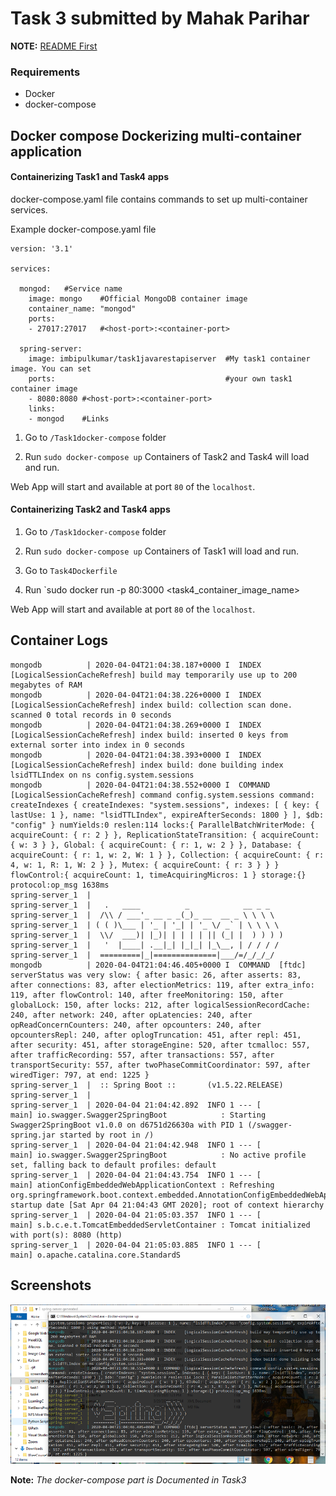 # Task 3 submitted by Mahak Parihar

**NOTE:** [README First](/README.md)

### Requirements

- Docker
- docker-compose

## Docker compose Dockerizing multi-container application

#### Containerizing Task1 and Task4 apps

docker-compose.yaml file contains commands to set up multi-container services.

Example docker-compose.yaml file

```
version: '3.1'

services:

  mongod:	#Service name
    image: mongo	#Official MongoDB container image
    container_name: "mongod"
    ports:
    - 27017:27017	#<host-port>:<container-port>

  spring-server:
    image: imbipulkumar/task1javarestapiserver	#My task1 container image. You can set
    ports:                                      #your own task1 container image
    - 8080:8080	#<host-port>:<container-port>
    links:
    - mongod	#Links
```

1. Go to `/Task1docker-compose` folder

2. Run `sudo docker-compose up`
Containers of Task2 and Task4 will load and run.

Web App will start and available at port `80` of the `localhost`.

#### Containerizing Task2 and Task4 apps

1. Go to `/Task1docker-compose` folder

2. Run `sudo docker-compose up`
Containers of Task1 will load and run.

3. Go to `Task4Dockerfile`

4. Run `sudo docker run -p 80:3000 <task4_container_image_name>

Web App will start and available at port `80` of the `localhost`.

## Container Logs

```
mongodb          | 2020-04-04T21:04:38.187+0000 I  INDEX    [LogicalSessionCacheRefresh] build may temporarily use up to 200 megabytes of RAM
mongodb          | 2020-04-04T21:04:38.226+0000 I  INDEX    [LogicalSessionCacheRefresh] index build: collection scan done. scanned 0 total records in 0 seconds
mongodb          | 2020-04-04T21:04:38.269+0000 I  INDEX    [LogicalSessionCacheRefresh] index build: inserted 0 keys from external sorter into index in 0 seconds
mongodb          | 2020-04-04T21:04:38.393+0000 I  INDEX    [LogicalSessionCacheRefresh] index build: done building index lsidTTLIndex on ns config.system.sessions
mongodb          | 2020-04-04T21:04:38.552+0000 I  COMMAND  [LogicalSessionCacheRefresh] command config.system.sessions command: createIndexes { createIndexes: "system.sessions", indexes: [ { key: { lastUse: 1 }, name: "lsidTTLIndex", expireAfterSeconds: 1800 } ], $db: "config" } numYields:0 reslen:114 locks:{ ParallelBatchWriterMode: { acquireCount: { r: 2 } }, ReplicationStateTransition: { acquireCount: { w: 3 } }, Global: { acquireCount: { r: 1, w: 2 } }, Database: { acquireCount: { r: 1, w: 2, W: 1 } }, Collection: { acquireCount: { r: 4, w: 1, R: 1, W: 2 } }, Mutex: { acquireCount: { r: 3 } } } flowControl:{ acquireCount: 1, timeAcquiringMicros: 1 } storage:{} protocol:op_msg 1638ms
spring-server_1  |
spring-server_1  |   .   ____          _            __ _ _
spring-server_1  |  /\\ / ___'_ __ _ _(_)_ __  __ _ \ \ \ \
spring-server_1  | ( ( )\___ | '_ | '_| | '_ \/ _` | \ \ \ \
spring-server_1  |  \\/  ___)| |_)| | | | | || (_| |  ) ) ) )
spring-server_1  |   '  |____| .__|_| |_|_| |_\__, | / / / /
spring-server_1  |  =========|_|==============|___/=/_/_/_/
mongodb          | 2020-04-04T21:04:46.405+0000 I  COMMAND  [ftdc] serverStatus was very slow: { after basic: 26, after asserts: 83, after connections: 83, after electionMetrics: 119, after extra_info: 119, after flowControl: 140, after freeMonitoring: 150, after globalLock: 150, after locks: 212, after logicalSessionRecordCache: 240, after network: 240, after opLatencies: 240, after opReadConcernCounters: 240, after opcounters: 240, after opcountersRepl: 240, after oplogTruncation: 451, after repl: 451, after security: 451, after storageEngine: 520, after tcmalloc: 557, after trafficRecording: 557, after transactions: 557, after transportSecurity: 557, after twoPhaseCommitCoordinator: 597, after wiredTiger: 797, at end: 1225 }
spring-server_1  |  :: Spring Boot ::       (v1.5.22.RELEASE)
spring-server_1  |
spring-server_1  | 2020-04-04 21:04:42.892  INFO 1 --- [           main] io.swagger.Swagger2SpringBoot            : Starting Swagger2SpringBoot v1.0.0 on d6751d26630a with PID 1 (/swagger-spring.jar started by root in /)
spring-server_1  | 2020-04-04 21:04:42.948  INFO 1 --- [           main] io.swagger.Swagger2SpringBoot            : No active profile set, falling back to default profiles: default
spring-server_1  | 2020-04-04 21:04:43.754  INFO 1 --- [           main] ationConfigEmbeddedWebApplicationContext : Refreshing org.springframework.boot.context.embedded.AnnotationConfigEmbeddedWebApplicationContext@6e5e91e4: startup date [Sat Apr 04 21:04:43 GMT 2020]; root of context hierarchy
spring-server_1  | 2020-04-04 21:05:03.357  INFO 1 --- [           main] s.b.c.e.t.TomcatEmbeddedServletContainer : Tomcat initialized with port(s): 8080 (http)
spring-server_1  | 2020-04-04 21:05:03.885  INFO 1 --- [           main] o.apache.catalina.core.StandardS
```
## Screenshots

![DockerServExcAndLogs](/screenshots/task3dockerServExcAndLogs.PNG)

**Note:** *The docker-compose part is Documented in Task3*